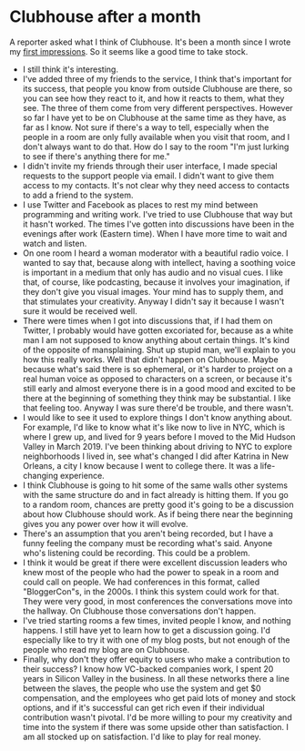 # Clubhouse after a month
A reporter asked what I think of Clubhouse. It's been a month since I wrote my <a href="http://scripting.com/2020/08/05/144824.html?title=clubhouseFirstImpressions">first impressions</a>. So it seems like a good time to take stock.
* I still think it's interesting. 
* I've added three of my friends to the service, I think that's important for its success, that people you know from outside Clubhouse are there, so you can see how they react to it, and how it reacts to them, what they see. The three of them come from very different perspectives. However so far I have yet to be on Clubhouse at the same time as they have, as far as I know. Not sure if there's a way to tell, especially when the people in a room are only fully available when you visit that room, and I don't always want to do that. How do I say to the room "I'm just lurking to see if there's anything there for me."
* I didn't invite my friends through their user interface, I made special requests to the support people via email. I didn't want to give them access to my contacts. It's not clear why they need access to contacts to add a friend to the system. 
* I use Twitter and Facebook as places to rest my mind between programming and writing work. I've tried to use Clubhouse that way but it hasn't worked. The times I've gotten into discussions have been in the evenings after work (Eastern time). When I have more time to wait and watch and listen. 
* On one room I heard a woman moderator with a beautiful radio voice. I wanted to say that, because along with intellect, having a soothing voice is important in a medium that only has audio and no visual cues. I like that, of course, like podcasting, because it involves your imagination, if they don't give you visual images. Your mind has to supply them, and that stimulates your creativity. Anyway I didn't say it because I wasn't sure it would be received well. 
* There were times when I got into discussions that, if I had them on Twitter, I probably would have gotten excoriated for, because as a white man I am not supposed to know anything about certain things. It's kind of the opposite of mansplaining. Shut up stupid man, we'll explain to you how this really works. Well that didn't happen on Clubhouse. Maybe because what's said there is so ephemeral, or it's harder to project on a real human voice as opposed to characters on a screen, or because it's still early and almost everyone there is in a good mood and excited to be there at the beginning of something they think may be substantial. I like that feeling too. Anyway I was sure there'd be trouble, and there wasn't. 
* I would like to see it used to explore things I don't know anything about. For example, I'd like to know what it's like now to live in NYC, which is where I grew up, and lived for 9 years before I moved to the Mid Hudson Valley in March 2019. I've been thinking about driving to NYC to explore neighborhoods I lived in, see what's changed I did after Katrina in New Orleans, a city I know because I went to college there. It was a life-changing experience.
* I think Clubhouse is going to hit some of the same walls other systems with the same structure do and in fact already is hitting them. If you go to a random room, chances are pretty good it's going to be a discussion about how Clubhouse should work. As if being there near the beginning gives you any power over how it will evolve. 
* There's an assumption that you aren't being recorded, but I have a funny feeling the company must be recording what's said. Anyone who's listening could be recording. This could be a problem.
* I think it would be great if there were excellent discussion leaders who knew most of the people who had the power to speak in a room and could call on people. We had conferences in this format, called "BloggerCon"s, in the 2000s. I think this system could work for that. They were very good, in most conferences the conversations move into the hallway. On Clubhouse those conversations don't happen.
* I've tried starting rooms a few times, invited people I know, and nothing happens. I still have yet to learn how to get a discussion going. I'd especially like to try it with one of my blog posts, but not enough of the people who read my blog are on Clubhouse. 
* Finally, why don't they offer equity to users who make a contribution to their success? I know how VC-backed companies work, I spent 20 years in Silicon Valley in the business. In all these networks there a line between the slaves, the people who use the system and get $0 compensation, and the employees who get paid lots of money and stock options, and if it's successful can get rich even if their individual contribution wasn't pivotal. I'd be more willing to pour my creativity and time into the system if there was some upside other than satisfaction. I am all stocked up on satisfaction. I'd like to play for real money. 

